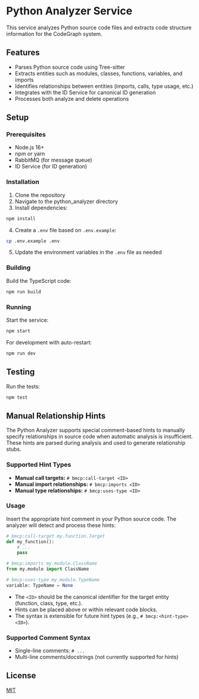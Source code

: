 # Python Analyzer Service

This service analyzes Python source code files and extracts code structure information for the CodeGraph system.

## Features

- Parses Python source code using Tree-sitter
- Extracts entities such as modules, classes, functions, variables, and imports
- Identifies relationships between entities (imports, calls, type usage, etc.)
- Integrates with the ID Service for canonical ID generation
- Processes both analyze and delete operations

## Setup

### Prerequisites

- Node.js 16+
- npm or yarn
- RabbitMQ (for message queue)
- ID Service (for ID generation)

### Installation

1. Clone the repository
2. Navigate to the python_analyzer directory
3. Install dependencies:

```bash
npm install
```

4. Create a `.env` file based on `.env.example`:

```bash
cp .env.example .env
```

5. Update the environment variables in the `.env` file as needed

### Building

Build the TypeScript code:

```bash
npm run build
```

### Running

Start the service:

```bash
npm start
```

For development with auto-restart:

```bash
npm run dev
```

## Testing

Run the tests:

```bash
npm test
```

## Manual Relationship Hints

The Python Analyzer supports special comment-based hints to manually specify relationships in source code when automatic analysis is insufficient. These hints are parsed during analysis and used to generate relationship stubs.

### Supported Hint Types
- **Manual call targets:** `# bmcp:call-target <ID>`
- **Manual import relationships:** `# bmcp:imports <ID>`
- **Manual type relationships:** `# bmcp:uses-type <ID>`

### Usage
Insert the appropriate hint comment in your Python source code. The analyzer will detect and process these hints:

```python
# bmcp:call-target my.function.Target
def my_function():
    # ...
    pass

# bmcp:imports my.module.ClassName
from my.module import ClassName

# bmcp:uses-type my.module.TypeName
variable: TypeName = None
```

- The `<ID>` should be the canonical identifier for the target entity (function, class, type, etc.).
- Hints can be placed above or within relevant code blocks.
- The syntax is extensible for future hint types (e.g., `# bmcp:<hint-type> <ID>`).

### Supported Comment Syntax
- Single-line comments: `# ...`
- Multi-line comments/docstrings (not currently supported for hints)

## License

[MIT](LICENSE)